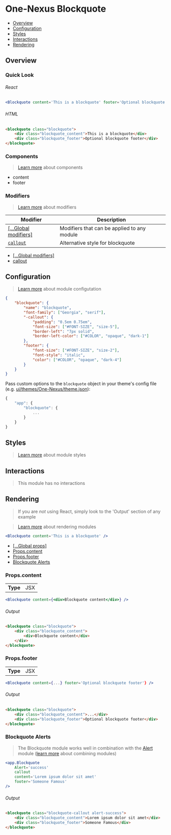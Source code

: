 # One-Nexus Blockquote

* [Overview](#overview)
* [Configuration](#configuration)
* [Styles](#styles)
* [Interactions](#interactions)
* [Rendering](#rendering)

## Overview

### Quick Look

###### React

```jsx
<Blockquote content='This is a blockquote' footer='Optional blockquote footer' />
```

###### HTML

```html
<blockquote class="blockquote">
    <div class="blockquote_content">This is a blockquote</div>
    <div class="blockquote_footer">Optional blockquote footer</div>
</blockquote>
```

### Components

> [Learn more](https://github.com/esr360/One-Nexus/wiki/Components) about components

* content
* footer

### Modifiers

> [Learn more](https://github.com/esr360/One-Nexus/wiki/Modifiers) about modifiers

<table class="table">
    <thead>
        <tr>
            <th>Modifier</th>
            <th>Description</th>
        </tr>
    </thead>
    <tbody>
        <tr>
            <td><a href="https://github.com/esr360/One-Nexus/wiki/Global-Modifiers">[...Global modifiers]</a></td>
            <td>Modifiers that can be applied to any module</td>
        </tr>
        <tr>
            <td><a href="#configuration"><code>callout</code></a></td>
            <td>Alternative style for blockquote</td>
        </tr>
    </tbody>
</table>

* [[...Global modifiers]](https://github.com/esr360/One-Nexus/wiki/Global-Modifiers)
* [callout](#configuration)

## Configuration

> [Learn more](https://github.com/esr360/One-Nexus/wiki/Module-Configuration) about module configutation

```json
{
    "blockquote": {
        "name": "blockquote",
        "font-family": ["Georgia", "serif"],
        "-callout": {
            "padding": "0.5em 0.75em",
            "font-size": ["#FONT-SIZE", "size-5"],
            "border-left": "7px solid",
            "border-left-color": ["#COLOR", "opaque", "dark-1"]
        },
        "footer": {
            "font-size": ["#FONT-SIZE", "size-2"],
            "font-style": "italic",
            "color": ["#COLOR", "opaque", "dark-4"]
        }
    }
}
```

Pass custom options to the `blockquote` object in your theme's config file (e.g. [ui/themes/One-Nexus/theme.json](../../../themes/One-Nexus/theme.json)):

```js
{
    "app": {
        "blockquote": {
            ...
        }
    }
}
```

## Styles

> [Learn more](https://github.com/esr360/One-Nexus/wiki/Styling-a-module) about module styles

## Interactions

> This module has no interactions

## Rendering

> If you are *not* using React, simply look to the 'Output' section of any example

> [Learn more](https://github.com/esr360/One-Nexus/wiki/Rendering-a-module) about rendering modules

```jsx
<Blockquote content='This is a blockquote' />
```

* [[...Global props]](https://github.com/esr360/One-Nexus/wiki/Rendering-a-module#global-props)
* [Props.content](#propscontent)
* [Props.footer](#propsfooter)
* [Blockquote Alerts](#blockquote-alerts)

### Props.content

<table>
    <tr>
        <td><b>Type</b></td>
        <td>JSX</td>
    </tr>
</table>

```jsx
<Blockquote content={<div>Blockquote content</div>} />
```

###### Output

```html
<blockquote class="blockquote">
    <div class="blockquote_content">
        <div>Blockquote content</div>
    </div>
</blockquote>
```

### Props.footer

<table>
    <tr>
        <td><b>Type</b></td>
        <td>JSX</td>
    </tr>
</table>

```jsx
<Blockquote content={...} footer='Optional blockquote footer'} />
```

###### Output

```html
<blockquote class="blockquote">
    <div class="blockquote_content">...</div>
    <div class="blockquote_footer">Optional blockquote footer</div>
</blockquote>
```

### Blockquote Alerts

> The Blockquote module works well in combination with the [Alert](https://github.com/esr360/One-Nexus/tree/master/src/ui/modules/elements/alert) module ([learn more](https://github.com/esr360/One-Nexus/wiki/Rendering-a-module#combining-modules) about combining modules)

```jsx
<app.Blockquote 
    Alert='success' 
    callout 
    content='Lorem ipsum dolor sit amet' 
    footer='Someone Famous'
/>
```

###### Output

```html
<blockquote class="blockquote-callout alert-success">
    <div class="blockquote_content">Lorem ipsum dolor sit amet</div>
    <div class="blockquote_footer">Someone Famous</div>
</blockquote>
```